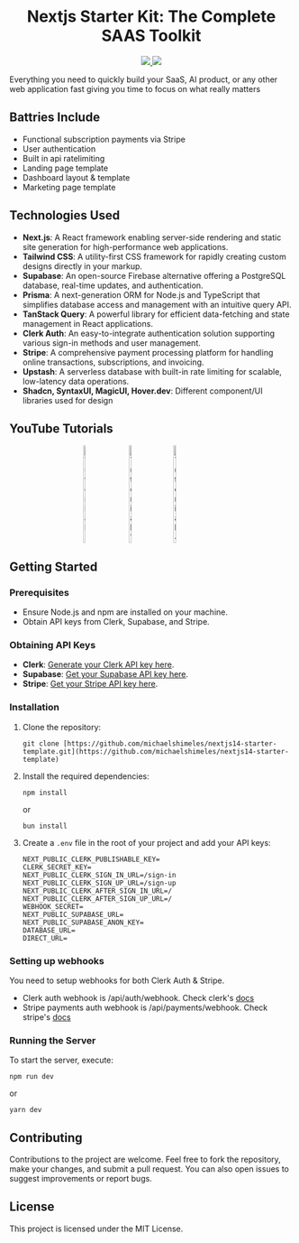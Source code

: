 <h1 align="center">Nextjs Starter Kit: The Complete SAAS Toolkit</h1>
<div>
    <div align="center">
        <a href="https://x.com/rasmickyy">
            <img src="https://img.shields.io/badge/X/Twitter-000000?style=for-the-badge&logo=x&logoColor=white" />
        </a>
        <a href="https://www.youtube.com/@rasmic">
            <img src="https://img.shields.io/badge/YouTube-FF0000?style=for-the-badge&logo=youtube&logoColor=white" />
        </a>
    </div>

Everything you need to quickly build your SaaS, AI product, or any other web application fast giving you time to focus on what really matters

## Battries Include
- Functional subscription payments via Stripe 
- User authentication
- Built in api ratelimiting
- Landing page template
- Dashboard layout & template
- Marketing page template

## Technologies Used

- **Next.js**: A React framework enabling server-side rendering and static site generation for high-performance web applications.
- **Tailwind CSS**: A utility-first CSS framework for rapidly creating custom designs directly in your markup.
- **Supabase**: An open-source Firebase alternative offering a PostgreSQL database, real-time updates, and authentication.
- **Prisma**: A next-generation ORM for Node.js and TypeScript that simplifies database access and management with an intuitive query API.
- **TanStack Query**: A powerful library for efficient data-fetching and state management in React applications.
- **Clerk Auth**: An easy-to-integrate authentication solution supporting various sign-in methods and user management.
- **Stripe**: A comprehensive payment processing platform for handling online transactions, subscriptions, and invoicing.
- **Upstash**: A serverless database with built-in rate limiting for scalable, low-latency data operations.
- **Shadcn, SyntaxUI, MagicUI, Hover.dev**: Different component/UI libraries used for design

## YouTube Tutorials

<div style="display: flex; justify-content: center; align-items: center;">
    <a href="https://www.youtube.com/watch?v=pxFzHV35B-U">
        <img src="https://i9.ytimg.com/vi/pxFzHV35B-U/mqdefault.jpg?v=65d394d0&sqp=CKzFubIG&rs=AOn4CLA-3abshU6BgDfpPTsENkv4cWGG4w" alt="Tutorial 2" style="width: 24%; height: auto;">
    </a>
    <a href="https://www.youtube.com/watch?v=pnjLxMyxb9E">
        <img src="https://i9.ytimg.com/vi/pnjLxMyxb9E/mqdefault.jpg?v=66241e0b&sqp=CKzFubIG&rs=AOn4CLDDPPJPjdhgfP9DDwFz9iG4JQ2zrg" alt="Tutorial 1" style="width: 24%; height: auto;">
    </a>
    <a href="https://www.youtube.com/watch?v=dmikdnfpCw0">
        <img src="https://i9.ytimg.com/vi/dmikdnfpCw0/mqdefault.jpg?v=6615ba75&sqp=CKzFubIG&rs=AOn4CLDdo4a4eJDwnB4xlEHE5l7MZQDpyw" alt="Tutorial 4" style="width: 24%; height: auto;">
    </a>
</div>


## Getting Started

### Prerequisites

- Ensure Node.js and npm are installed on your machine.
- Obtain API keys from Clerk, Supabase, and Stripe.

### Obtaining API Keys

- **Clerk**: [Generate your Clerk API key here](https://www.clerk.com/).
- **Supabase**: [Get your Supabase API key here](https://www.supabase.com).
- **Stripe**: [Get your Stripe API key here](https://www.stripe.com).

### Installation

1. Clone the repository:
    ```
    git clone [https://github.com/michaelshimeles/nextjs14-starter-template.git](https://github.com/michaelshimeles/nextjs14-starter-template)
    ```
2. Install the required dependencies:
    ```
    npm install
    ```
    or
    ```
    bun install
    ```
3. Create a `.env` file in the root of your project and add your API keys:
    ```
    NEXT_PUBLIC_CLERK_PUBLISHABLE_KEY=
    CLERK_SECRET_KEY=
    NEXT_PUBLIC_CLERK_SIGN_IN_URL=/sign-in
    NEXT_PUBLIC_CLERK_SIGN_UP_URL=/sign-up
    NEXT_PUBLIC_CLERK_AFTER_SIGN_IN_URL=/
    NEXT_PUBLIC_CLERK_AFTER_SIGN_UP_URL=/
    WEBHOOK_SECRET=
    NEXT_PUBLIC_SUPABASE_URL=
    NEXT_PUBLIC_SUPABASE_ANON_KEY=
    DATABASE_URL=
    DIRECT_URL=    
    ```

### Setting up webhooks

You need to setup webhooks for both Clerk Auth & Stripe.

- Clerk auth webhook is /api/auth/webhook. Check clerk's [docs](https://clerk.com/docs/integrations/webhooks/sync-data)
- Stripe payments auth webhook is /api/payments/webhook. Check stripe's [docs](https://docs.stripe.com/webhooks)

### Running the Server

To start the server, execute:
```
npm run dev
```
or
```
yarn dev
```


## Contributing

Contributions to the project are welcome. Feel free to fork the repository, make your changes, and submit a pull request. You can also open issues to suggest improvements or report bugs.


## License

This project is licensed under the MIT License.

